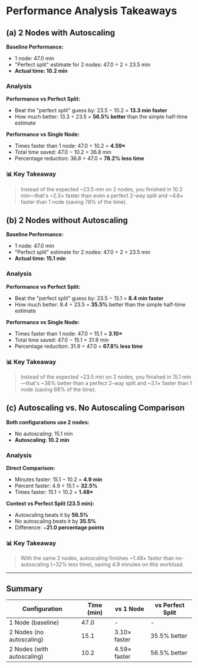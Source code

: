 # Performance Analysis Takeaways

## (a) 2 Nodes with Autoscaling

**Baseline Performance:**
- 1 node: 47.0 min
- "Perfect split" estimate for 2 nodes: 47.0 ÷ 2 = 23.5 min
- **Actual time: 10.2 min**

### Analysis

**Performance vs Perfect Split:**
- Beat the "perfect split" guess by: 23.5 − 10.2 = **13.3 min faster**
- How much better: 13.3 ÷ 23.5 = **56.5% better** than the simple half-time estimate

**Performance vs Single Node:**
- Times faster than 1 node: 47.0 ÷ 10.2 = **4.59×**
- Total time saved: 47.0 − 10.2 = 36.8 min
- Percentage reduction: 36.8 ÷ 47.0 = **78.2% less time**

### 📊 Key Takeaway
> Instead of the expected ~23.5 min on 2 nodes, you finished in 10.2 min—that's ~2.3× faster than even a perfect 2-way split and ~4.6× faster than 1 node (saving 78% of the time).

## (b) 2 Nodes without Autoscaling

**Baseline Performance:**
- 1 node: 47.0 min
- "Perfect split" estimate for 2 nodes: 47.0 ÷ 2 = 23.5 min
- **Actual time: 15.1 min**

### Analysis

**Performance vs Perfect Split:**
- Beat the "perfect split" guess by: 23.5 − 15.1 = **8.4 min faster**
- How much better: 8.4 ÷ 23.5 = **35.5%** better than the simple half-time estimate

**Performance vs Single Node:**
- Times faster than 1 node: 47.0 ÷ 15.1 = **3.10×**
- Total time saved: 47.0 − 15.1 = 31.9 min
- Percentage reduction: 31.9 ÷ 47.0 = **67.8% less time**

### 📊 Key Takeaway
> Instead of the expected ~23.5 min on 2 nodes, you finished in 15.1 min—that's ~36% better than a perfect 2-way split and ~3.1× faster than 1 node (saving 68% of the time).

## (c) Autoscaling vs. No Autoscaling Comparison

**Both configurations use 2 nodes:**
- No autoscaling: 15.1 min
- **Autoscaling: 10.2 min**

### Analysis

**Direct Comparison:**
- Minutes faster: 15.1 − 10.2 = **4.9 min**
- Percent faster: 4.9 ÷ 15.1 = **32.5%**
- Times faster: 15.1 ÷ 10.2 = **1.48×**

**Context vs Perfect Split (23.5 min):**
- Autoscaling beats it by **56.5%**
- No autoscaling beats it by **35.5%**
- Difference: ~**21.0 percentage points**

### 📊 Key Takeaway
> With the same 2 nodes, autoscaling finishes ~1.48× faster than no-autoscaling (~32% less time), saving 4.9 minutes on this workload.

---

## Summary

| Configuration | Time (min) | vs 1 Node | vs Perfect Split |
|---------------|------------|-----------|------------------|
| 1 Node (baseline) | 47.0 | - | - |
| 2 Nodes (no autoscaling) | 15.1 | 3.10× faster | 35.5% better |
| 2 Nodes (with autoscaling) | 10.2 | 4.59× faster | 56.5% better |
